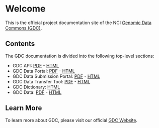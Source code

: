 # Welcome

This is the official project documentation site of the NCI [Genomic Data Commons (GDC)](https://gdc.cancer.gov).

## Contents

The GDC documentation is divided into the following top-level sections:

* GDC API: [PDF](API/PDF/API_UG.pdf) - [HTML](API/Users_Guide/Getting_Started.md)
* GDC Data Portal: [PDF](Data_Portal/PDF/Data_Portal_UG.pdf) - [HTML](Data_Portal/Users_Guide/Getting_Started.md)
* GDC Data Submission Portal: [PDF](Data_Submission_Portal/PDF/Data_Submission_Portal_UG.pdf) - [HTML](Data_Submission_Portal/Users_Guide/Checklist.md)
* GDC Data Transfer Tool: [PDF](Data_Transfer_Tool/PDF/Data_Transfer_Tool_UG.pdf) - [HTML](Data_Transfer_Tool/Users_Guide/Getting_Started.md)
* GDC Dictionary: [HTML](Data_Dictionary/index.md)
* GDC Data: [PDF](Data/PDF/Data_UG.pdf) - [HTML](Data/File_Formats/VCF_Format.md)

## Learn More

To learn more about GDC, please visit our official [GDC Website](https://gdc.cancer.gov).
